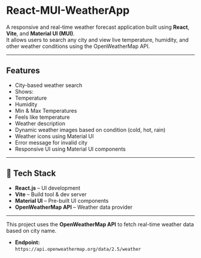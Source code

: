 # React-MUI-WeatherApp

A responsive and real-time weather forecast application built using **React**, **Vite**, and **Material UI (MUI)**.  
It allows users to search any city and view live temperature, humidity, and other weather conditions using the OpenWeatherMap API.

---

##  Features

-  City-based weather search
-  Shows:
-  Temperature
-  Humidity
-  Min & Max Temperatures
-  Feels like temperature
-  Weather description
-  Dynamic weather images based on condition (cold, hot, rain)
-  Weather icons using Material UI
-  Error message for invalid city
-  Responsive UI using Material UI components

---

## 🧰 Tech Stack

- **React.js** – UI development
- **Vite** – Build tool & dev server
- **Material UI** – Pre-built UI components
- **OpenWeatherMap API** – Weather data provider

---

This project uses the **OpenWeatherMap API** to fetch real-time weather data based on city name.

- **Endpoint:**  
  `https://api.openweathermap.org/data/2.5/weather`

